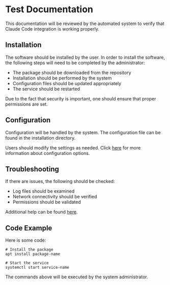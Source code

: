 # Test Documentation

This documentation will be reviewed by the automated system to verify that Claude Code integration is working properly.

## Installation

The software should be installed by the user. In order to install the software, the following steps will need to be completed by the administrator:

- The package should be downloaded from the repository
- Installation should be performed by the system
- Configuration files should be updated appropriately  
- The service should be restarted

Due to the fact that security is important, one should ensure that proper permissions are set.

## Configuration

Configuration will be handled by the system. The configuration file can be found in the installation directory.

Users should modify the settings as needed. Click [here](https://example.com) for more information about configuration options.

## Troubleshooting

If there are issues, the following should be checked:

- Log files should be examined
- Network connectivity should be verified
- Permissions should be validated

Additional help can be found [here](https://example.com/help).

## Code Example

Here is some code:

```
# Install the package
apt install package-name

# Start the service  
systemctl start service-name
```

The commands above will be executed by the system administrator.